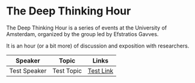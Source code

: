 # The Deep Thinking Hour
The Deep Thinking Hour is a series of events at the University of Amsterdam, organized by the group led by Efstratios Gavves.

It is an hour (or a bit more) of discussion and exposition with researchers.


|Speaker|Topic|Links|
|----|-----|---|
|Test Speaker| Test Topic| [Test Link](https://google.com)|
